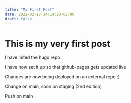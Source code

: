 ```yaml
---
title: "My First Post"
date: 2022-02-17T14:14:23+02:00
draft: false
---
```


# This is my very first post

I have inited the hugo repo

I have now set it up so that github-pages gets updated live

Changes are now being deployed on an external repo :)

Change on main, soon on staging (2nd edition)

Push on main
